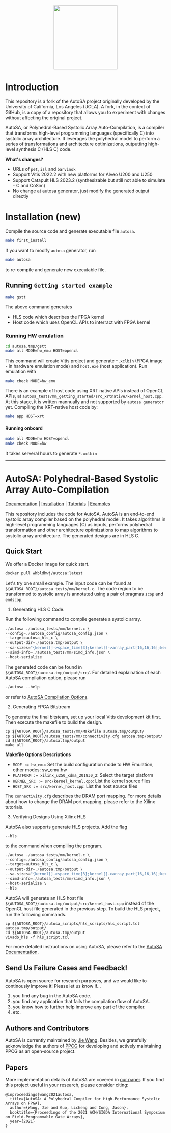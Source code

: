 <div align="center">
  <img src=".github/autosa_logo.png", width="200">
</div>

# Introduction

This repository is a fork of the AutoSA project originally developed by the University of California, Los Angeles (UCLA). A fork, in the context of GitHub, is a copy of a repository that allows you to experiment with changes without affecting the original project. 

AutoSA, or Polyhedral-Based Systolic Array Auto-Compilation, is a compiler that transforms high-level programming languages (specifically C) into systolic array architecture. It leverages the polyhedral model to perform a series of transformations and architecture optimizations, outputting high-level synthesis C (HLS C) code.

<strong>What's changes?</strong>

* URLs of `pet`, `isl` and `barvinok`
* Support Vitis 2022.2 with new platforms for Alveo U200 and U250
* Support Catapult HLS 2023.2 (synthesizable but still not able to simulate - C and CoSim)
* No change at autosa generator, just modify the generated output directly


# Installation (new)

Compile the source code and generate executable file `autosa`.

```bash
make first_install
```

If you want to modify `autosa` generator, run

```bash
make autosa
```

to re-compile and generate new executable file.


## Running `Getting started example`


```bash
make gstt 
```

The above command generates

* HLS code which describes the FPGA kernel
* Host code which uses OpenCL APIs to interract with FPGA kernel

### Running HW emulation

```bash
cd autosa.tmp/gstt
make all MODE=hw_emu HOST=opencl
```

This command will create Vitis project and generate `*.xclbin` (FPGA image - in hardware emulation mode) and `host.exe` (host application). Run emulation with

```bash
make check MODE=hw_emu
```

There is an example of host code using XRT native APIs instead of OpenCL APIs, at `autosa_tests/mm_getting_started/src_xrtnative/kernel_host.cpp`. At this stage, it is written mannually and not supported by `autosa generator` yet. Compiling the XRT-native host code by:

```bash
make app HOST=xrt
```

#### Running onboard

```bash
make all MODE=hw HOST=opencl
make check MODE=hw
```

It takes serveral hours to generate `*.xclbin`

---

# AutoSA: Polyhedral-Based Systolic Array Auto-Compilation

[Documentation](https://autosa.readthedocs.io/en/latest/) |
[Installation](https://autosa.readthedocs.io/en/latest/installation.html) |
[Tutorials](https://autosa.readthedocs.io/en/latest/tutorials/index.html) |
[Examples](https://autosa.readthedocs.io/en/latest/examples/index.html)

This repository includes the code for AutoSA. AutoSA is an end-to-end systolic array compiler based on the polyhedral model. It takes algorithms in high-level programming languages (C) as inputs, performs polyhedral transformation and other architecture optimizations to map algorithms to systolic array architecture. The generated designs are in HLS C.

## Quick Start
We offer a Docker image for quick start.
```bash
docker pull whbldhwj/autosa:latest
```

Let's try one small example. The input code can be found at `${AUTOSA_ROOT}/autosa_tests/mm/kernel.c`. The code region to be transformed to systolic array is annotated using a pair of pragmas `scop` and `endscop`.

1. Generating HLS C Code.

Run the following command to compile generate a systolic array.
```c
./autosa ./autosa_tests/mm/kernel.c \
--config=./autosa_config/autosa_config.json \
--target=autosa_hls_c \
--output-dir=./autosa.tmp/output \
--sa-sizes="{kernel[]->space_time[3];kernel[]->array_part[16,16,16];kernel[]->latency[8,8];kernel[]->simd[2]}" \
--simd-info=./autosa_tests/mm/simd_info.json \
--host-serialize
```
The generated code can be found in `${AUTOSA_ROOT}/autosa.tmp/output/src/`.
For detailed explaination of each AutoSA compilation option, please run
```c
./autosa --help
```
or refer to [AutoSA Compilation Options](https://autosa.readthedocs.io/en/latest/tutorials/getting_started.html#autosa-compilation-options).

2. Generating FPGA Bitstream

To generate the final bitsteam, set up your local Vitis development kit first.
Then execute the makefile to build the design.
```
cp ${AUTOSA_ROOT}/autosa_tests/mm/Makefile autosa.tmp/output/
cp ${AUTOSA_ROOT}/autosa_tests/mm/connectivity.cfg autosa.tmp/output/
cd ${AUTOSA_ROOT}/autosa.tmp/output
make all
```
**Makefile Options Descriptions**

* `MODE := hw_emu`: Set the build configuration mode to HW Emulation, other modes: sw_emu|hw
* `PLATFORM := xilinx_u250_xdma_201830_2`: Select the target platform
* `KERNEL_SRC := src/kernel_kernel.cpp`: List the kernel source files
* `HOST_SRC := src/kernel_host.cpp`: List the host source files

The `connectivity.cfg` describes the DRAM port mapping. For more details about how to change the DRAM port mapping, please refer to the Xilinx tutorials.

3. Verifying Designs Using Xilinx HLS

AutoSA also supports generate HLS projects. Add the flag
```
--hls
```
to the command when compiling the program.

```c
./autosa ./autosa_tests/mm/kernel.c \
--config=./autosa_config/autosa_config.json \
--target=autosa_hls_c \
--output-dir=./autosa.tmp/output \
--sa-sizes="{kernel[]->space_time[3];kernel[]->array_part[16,16,16];kernel[]->latency[8,8];kernel[]->simd[2]}" \
--simd-info=./autosa_tests/mm/simd_info.json \
--host-serialize \
--hls
```

AutoSA will generate an HLS host file `${AUTOSA_ROOT}/autosa.tmp/output/src/kernel_host.cpp` instead of the OpenCL host file generated in the previous step. To build the HLS project, run the following commands.
```
cp ${AUTOSA_ROOT}/autosa_scripts/hls_scripts/hls_script.tcl autosa.tmp/output/
cd ${AUTOSA_ROOT}/autosa.tmp/output
vivado_hls -f hls_script.tcl
```

For more detailed instructions on using AutoSA, please refer to the [AutoSA Documentation](https://autosa.readthedocs.io/en/latest/).

## Send Us Failure Cases and Feedback!
AutoSA is open source for research purposes, and we would like to continously improve it! Please let us know if...

1. you find any bug in the AutoSA code.
2. you find any application that fails the compilation flow of AutoSA.
3. you know how to further help improve any part of the compiler.
4. etc.

## Authors and Contributors
AutoSA is currently maintained by [Jie Wang](http://cadlab.cs.ucla.edu/~jaywang/).
Besides, we gratefully acknowledge the authors of [PPCG](https://github.com/Meinersbur/ppcg) for developing and actively maintaining PPCG as an open-source project.

## Papers
More implementation details of AutoSA are covered in [our paper](http://cadlab.cs.ucla.edu/~jaywang/papers/fpga21-autosa.pdf). If you find this project useful in your research, please consider citing:

    @inproceedings{wang2021autosa,
      title={AutoSA: A Polyhedral Compiler for High-Performance Systolic Arrays on FPGA},
      author={Wang, Jie and Guo, Licheng and Cong, Jason},
      booktitle={Proceedings of the 2021 ACM/SIGDA International Symposium on Field-Programmable Gate Arrays},
      year={2021}
    }
